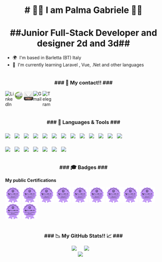 <h1 align="center"># 🦾🦾 I am Palma Gabriele 🦿🦿</h1>

<h1 align="center">##Junior Full-Stack Developer and designer 2d and 3d##</h1>

- 🌍  I'm based in Barletta (BT) Italy
- 🧠  I'm currently learning Laravel , Vue, .Net and other languages

#
     
<h3 align="center"> ### 📡 My contact!! ###</h3>

<a href="https://www.linkedin.com/in/gabriele-palma-758b59210/" target="_blank"><img align='left' alt='LinkedIn' width='30px' src="https://cdn.jsdelivr.net/gh/devicons/devicon/icons/linkedin/linkedin-original.svg" /></a>
<a href="https://mail.google.com/mail/u/0/?fs=1&tf=cm&source=mailto&to=gabry.palma@libero.it" target="_blank"><img align='left' alt='Libero' width='30px' src="img/Libero_logo.png" /></a>
<a href="https://mail.google.com/mail/u/0/?fs=1&tf=cm&source=mailto&to=dott.gabrielepalma@pec.it" target="_blank"><img align='left' alt='Aruba' width='30px' src="img/aruba_logo.png" /></a>
<a href="https://mail.google.com/mail/u/0/?fs=1&tf=cm&source=mailto&to=gabry.palma1@gmail.com" target="_blank"><img align='left' alt='Gmail' width='30px' src="https://img.icons8.com/color/96/gmail-new.png" /></a>
<a href="https://telegram.me/GabrieleP91" target="_blank"><img align='left' alt='Telegram' width='30px' src="https://img.icons8.com/color/96/telegram-app--v1.png" /></a>


<br clear="both">

#

<h3 align="center"> ### 🧰 Languages & Tools ###</h3>

<img align="left" width="30px" src="https://cdn.jsdelivr.net/gh/devicons/devicon/icons/c/c-plain.svg" style="margin-top: 10px;"/>
<img align="left" width="30px" src="https://cdn.jsdelivr.net/gh/devicons/devicon/icons/cplusplus/cplusplus-plain.svg" style="margin-top: 10px;"/>
<img align="left" width="30px" src="https://cdn.jsdelivr.net/gh/devicons/devicon/icons/csharp/csharp-plain.svg" style="margin-top: 10px;"/>
<img align="left" width="30px" src="https://cdn.jsdelivr.net/gh/devicons/devicon/icons/visualstudio/visualstudio-plain.svg" style="margin-top: 10px;"/>
<img align="left" width="30px" src="https://cdn.jsdelivr.net/gh/devicons/devicon/icons/vscode/vscode-original.svg" style="margin-top: 10px;"/>
<img align="left" width="30px" src="https://cdn.jsdelivr.net/gh/devicons/devicon/icons/godot/godot-original.svg" style="margin-top: 10px;"/>
<img align="left" width="30px" src="https://cdn.jsdelivr.net/gh/devicons/devicon/icons/python/python-original.svg" style="margin-top: 10px;"/>
<img align="left" width="30px" src="https://cdn.jsdelivr.net/gh/devicons/devicon/icons/html5/html5-original.svg" style="margin-top: 10px;"/>
<img align="left" width="30px" src="https://cdn.jsdelivr.net/gh/devicons/devicon/icons/css3/css3-original.svg" style="margin-top: 10px;"/>
<img align="left" width="30px" src="https://cdn.jsdelivr.net/gh/devicons/devicon/icons/bootstrap/bootstrap-original.svg" style="margin-top: 10px;"/>
<img align="left" width="30px" src="https://cdn.jsdelivr.net/gh/devicons/devicon@latest/icons/sass/sass-original.svg" style="margin-top: 10px;"/>
<img align="left" width="30px" src="https://cdn.jsdelivr.net/gh/devicons/devicon/icons/vuejs/vuejs-original.svg" style="margin-top: 10px;"/>
<img align="left" width="30px" src="https://raw.githubusercontent.com/danielcranney/readme-generator/main/public/icons/skills/vite-colored.svg" style="margin-top: 10px;"/>

### <br clear="both">


<img align="left" width="30px" src="https://cdn.jsdelivr.net/gh/devicons/devicon/icons/php/php-plain.svg" style="margin-top: 10px;"/>
<img align="left" width="30px" src="https://cdn.jsdelivr.net/gh/devicons/devicon/icons/mysql/mysql-original.svg" style="margin-top: 10px;"/>
<img align="left" width="30px" src="https://cdn.jsdelivr.net/gh/devicons/devicon@latest/icons/laravel/laravel-original-wordmark.svg" style="margin-top: 10px;"/>                                        
<img align="left" width="30px" src="https://cdn.jsdelivr.net/gh/devicons/devicon/icons/javascript/javascript-original.svg" style="margin-top: 10px;"/>  
<img align="left" width="30px" src="https://cdn.jsdelivr.net/gh/devicons/devicon/icons/unity/unity-original.svg" style="margin-top: 10px;"/>   
<img align="left" width="30px" src="https://cdn.jsdelivr.net/gh/devicons/devicon/icons/git/git-original.svg" style="margin-top: 10px;"/>
<img align="left" width="30px" src="https://cdn.jsdelivr.net/gh/devicons/devicon@latest/icons/markdown/markdown-original.svg" style="margin-top: 10px;"/>     
          
<br clear="both">

#
<h3 align="center"> ### 🎓 Badges ###</h3>

<b>My public Certifications </b>

<a href="https://bestr.it/award/show/mOSagn4VQV6OjCvrA-b1oQ"><img src="img/assertion-mOSagn4VQV6OjCvrA-b1oQ.png" style="width:50px"  alt="Palma's badge" /></a>
<a href="https://openbadges.bestr.it/public/assertions/sL47oGnRQG--2CT1pLOOxg"><img src="img/assertion-mOSagn4VQV6OjCvrA-b1oQ.png" style="width:50px"  alt="Palma's badge" /></a>
<a href="https://openbadges.bestr.it/public/assertions/yl4fsottTrmJzi4dCrwGPA"><img src="img/assertion-mOSagn4VQV6OjCvrA-b1oQ.png" style="width:50px"  alt="Palma's badge" /></a>
<a href="https://openbadges.bestr.it/public/assertions/lbFVhgGaSj6V9N97MdBnjw"><img src="img/assertion-mOSagn4VQV6OjCvrA-b1oQ.png" style="width:50px"  alt="Palma's badge" /></a>
<a href="https://openbadges.bestr.it/public/assertions/n5iO-cNlSh2frcFzEzmGpQ"><img src="img/assertion-mOSagn4VQV6OjCvrA-b1oQ.png" style="width:50px"  alt="Palma's badge" /></a>
<a href="https://openbadges.bestr.it/public/assertions/8mnCOL9qTVusrHNPM05PgA"><img src="img/assertion-mOSagn4VQV6OjCvrA-b1oQ.png" style="width:50px"  alt="Palma's badge" /></a>
<a href="https://openbadges.bestr.it/public/assertions/iolaP7aiStGp_e4g4fgozg"><img src="img/assertion-mOSagn4VQV6OjCvrA-b1oQ.png" style="width:50px"  alt="Palma's badge" /></a>
<a href="https://openbadges.bestr.it/public/assertions/OLrz9iTQSsyogCLx-mV49w"><img src="img/assertion-mOSagn4VQV6OjCvrA-b1oQ.png" style="width:50px"  alt="Palma's badge" /></a>
<a href="https://openbadges.bestr.it/public/assertions/QYDBkWK-TpmS4CthL8AOuQ"><img src="img/assertion-mOSagn4VQV6OjCvrA-b1oQ.png" style="width:50px"  alt="Palma's badge" /></a>
<a href="https://openbadges.bestr.it/public/assertions/2komV8mUTPaLHQ3Ah3n8ow"><img src="img/assertion-mOSagn4VQV6OjCvrA-b1oQ.png" style="width:50px"  alt="Palma's badge" /></a>
<a href="https://openbadges.bestr.it/public/assertions/pP_u7HctQPaz86V9s_3Tuw"><img src="img/assertion-mOSagn4VQV6OjCvrA-b1oQ.png" style="width:50px"  alt="Palma's badge" /></a>

#

<h3 align="center"> ### 📉 My GitHub Stats!! 📈 ###</h3>

<div align="center">
     <a href="https://github.com/GabryP91" style="display: inline-block; margin-right: 20px;">
        <img src="https://github-readme-stats.vercel.app/api?username=GabryP91&show_icons=true&theme=blue-green&border_radius=6" />
    </a>
     <a href="https://github.com/GabryP91" style="display: inline-block; margin-right: 20px;">
          <img src="https://streak-stats.demolab.com?user=GabryP91&theme=blue-green&hide_border=true&border_radius=6" />
     </a>
     <br clear="both">
    <a href="https://github.com/GabryP91" style="display: inline-block; margin-right: 20px;">
        <img src="https://github-readme-stats.vercel.app/api/top-langs/?username=GabryP91&layout=pie&theme=blue-green&langs_count=10&border_radius=6"/>
    </a>
</div>

